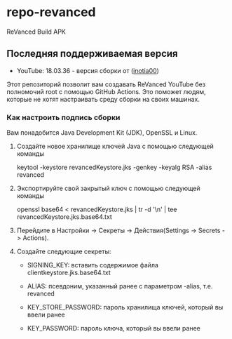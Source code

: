 # repo-revanced
ReVanced Build APK

## Последняя поддерживаемая версия
- YouTube: 18.03.36 - версия сборки от ([inotia00](https://github.com/inotia00/rvx-builder/tree/revanced-extended))


Этот репозиторий позволит вам создавать ReVanced YouTube без полномочий root с помощью GitHub Actions. Это поможет людям, которые не хотят настраивать среду сборки на своих машинах.

### Как настроить подпись сборки
Вам понадобится Java Development Kit (JDK), OpenSSL и Linux.

1. Создайте новое хранилище ключей Java с помощью следующей команды

    keytool -keystore revancedKeystore.jks -genkey -keyalg RSA -alias revanced

2. Экспортируйте свой закрытый ключ с помощью следующей команды

    openssl base64 < revancedKeystore.jks | tr -d '\n' | tee revancedKeystore.jks.base64.txt

3. Перейдите в Настройки -> Секреты -> Действия(Settings -> Secrets -> Actions).

4. Создайте следующие секреты:

    - SIGNING_KEY: вставить содержимое файла clientkeystore.jks.base64.txt
    
    - ALIAS: псевдоним, указанный ранее с параметром -alias, т.е. revanced
    
    - KEY_STORE_PASSWORD: пароль хранилища ключей, который вы ввели ранее
    
    - KEY_PASSWORD: пароль ключа, который вы ввели ранее
